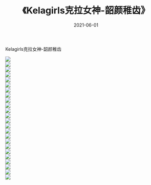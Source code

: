 ﻿---
layout: post
title:  《Kelagirls克拉女神-韶颜稚齿》
date:   2021-06-01
img: http://img.660000.xyz/Sharelink/网络美图/2021/Kelagirls克拉女神-韶颜稚齿/000.jpg
categories: [美女, 清纯, 唯美]
---

Kelagirls克拉女神-韶颜稚齿

  ![](http://img.660000.xyz/Sharelink/网络美图/2021/Kelagirls克拉女神-韶颜稚齿/001.jpg) <br> ![](http://img.660000.xyz/Sharelink/网络美图/2021/Kelagirls克拉女神-韶颜稚齿/002.jpg) <br> ![](http://img.660000.xyz/Sharelink/网络美图/2021/Kelagirls克拉女神-韶颜稚齿/003.jpg) <br> ![](http://img.660000.xyz/Sharelink/网络美图/2021/Kelagirls克拉女神-韶颜稚齿/004.jpg) <br> ![](http://img.660000.xyz/Sharelink/网络美图/2021/Kelagirls克拉女神-韶颜稚齿/005.jpg) <br> ![](http://img.660000.xyz/Sharelink/网络美图/2021/Kelagirls克拉女神-韶颜稚齿/006.jpg) <br> ![](http://img.660000.xyz/Sharelink/网络美图/2021/Kelagirls克拉女神-韶颜稚齿/007.jpg) <br> ![](http://img.660000.xyz/Sharelink/网络美图/2021/Kelagirls克拉女神-韶颜稚齿/008.jpg) <br> ![](http://img.660000.xyz/Sharelink/网络美图/2021/Kelagirls克拉女神-韶颜稚齿/009.jpg) <br> ![](http://img.660000.xyz/Sharelink/网络美图/2021/Kelagirls克拉女神-韶颜稚齿/010.jpg) <br> ![](http://img.660000.xyz/Sharelink/网络美图/2021/Kelagirls克拉女神-韶颜稚齿/011.jpg) <br> ![](http://img.660000.xyz/Sharelink/网络美图/2021/Kelagirls克拉女神-韶颜稚齿/012.jpg) <br> ![](http://img.660000.xyz/Sharelink/网络美图/2021/Kelagirls克拉女神-韶颜稚齿/013.jpg) <br> ![](http://img.660000.xyz/Sharelink/网络美图/2021/Kelagirls克拉女神-韶颜稚齿/014.jpg) <br> ![](http://img.660000.xyz/Sharelink/网络美图/2021/Kelagirls克拉女神-韶颜稚齿/015.jpg) <br> ![](http://img.660000.xyz/Sharelink/网络美图/2021/Kelagirls克拉女神-韶颜稚齿/016.jpg) <br> ![](http://img.660000.xyz/Sharelink/网络美图/2021/Kelagirls克拉女神-韶颜稚齿/017.jpg) <br> ![](http://img.660000.xyz/Sharelink/网络美图/2021/Kelagirls克拉女神-韶颜稚齿/018.jpg) <br> ![](http://img.660000.xyz/Sharelink/网络美图/2021/Kelagirls克拉女神-韶颜稚齿/019.jpg) <br> ![](http://img.660000.xyz/Sharelink/网络美图/2021/Kelagirls克拉女神-韶颜稚齿/020.jpg) <br> ![](http://img.660000.xyz/Sharelink/网络美图/2021/Kelagirls克拉女神-韶颜稚齿/021.jpg) <br> ![](http://img.660000.xyz/Sharelink/网络美图/2021/Kelagirls克拉女神-韶颜稚齿/022.jpg) <br> ![](http://img.660000.xyz/Sharelink/网络美图/2021/Kelagirls克拉女神-韶颜稚齿/023.jpg) <br> ![](http://img.660000.xyz/Sharelink/网络美图/2021/Kelagirls克拉女神-韶颜稚齿/024.jpg) <br>